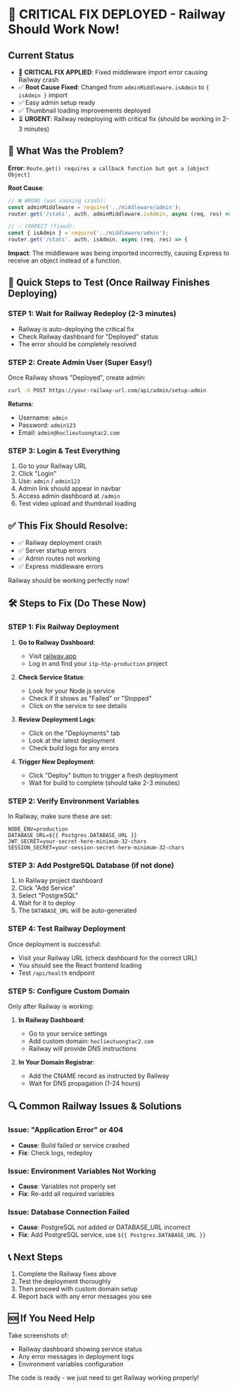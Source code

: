 # 🚨 CRITICAL FIX DEPLOYED - Railway Should Work Now!

## Current Status
- 🚨 **CRITICAL FIX APPLIED**: Fixed middleware import error causing Railway crash
- ✅ **Root Cause Fixed**: Changed from `adminMiddleware.isAdmin` to `{ isAdmin }` import
- ✅ Easy admin setup ready
- ✅ Thumbnail loading improvements deployed
- ⏳ **URGENT**: Railway redeploying with critical fix (should be working in 2-3 minutes)

## 🚀 What Was the Problem?

**Error**: `Route.get() requires a callback function but got a [object Object]`

**Root Cause**: 
```javascript
// ❌ WRONG (was causing crash):
const adminMiddleware = require('../middleware/admin');
router.get('/stats', auth, adminMiddleware.isAdmin, async (req, res) => {

// ✅ CORRECT (fixed):
const { isAdmin } = require('../middleware/admin');
router.get('/stats', auth, isAdmin, async (req, res) => {
```

**Impact**: The middleware was being imported incorrectly, causing Express to receive an object instead of a function.

## 🚀 Quick Steps to Test (Once Railway Finishes Deploying)

### STEP 1: Wait for Railway Redeploy (2-3 minutes)
- Railway is auto-deploying the critical fix
- Check Railway dashboard for "Deployed" status
- The error should be completely resolved

### STEP 2: Create Admin User (Super Easy!)
Once Railway shows "Deployed", create admin:

```bash
curl -X POST https://your-railway-url.com/api/admin/setup-admin
```

**Returns**:
- Username: `admin`
- Password: `admin123`
- Email: `admin@hoclieutuongtac2.com`

### STEP 3: Login & Test Everything
1. Go to your Railway URL
2. Click "Login"
3. Use: `admin` / `admin123`
4. Admin link should appear in navbar
5. Access admin dashboard at `/admin`
6. Test video upload and thumbnail loading

## ✅ This Fix Should Resolve:
- ✅ Railway deployment crash
- ✅ Server startup errors
- ✅ Admin routes not working
- ✅ Express middleware errors

Railway should be working perfectly now!

## 🛠️ Steps to Fix (Do These Now)

### STEP 1: Fix Railway Deployment

1. **Go to Railway Dashboard**:
   - Visit [railway.app](https://railway.app)
   - Log in and find your `itp-h5p-production` project

2. **Check Service Status**:
   - Look for your Node.js service
   - Check if it shows as "Failed" or "Stopped"
   - Click on the service to see details

3. **Review Deployment Logs**:
   - Click on the "Deployments" tab
   - Look at the latest deployment
   - Check build logs for any errors

4. **Trigger New Deployment**:
   - Click "Deploy" button to trigger a fresh deployment
   - Wait for build to complete (should take 2-3 minutes)

### STEP 2: Verify Environment Variables

In Railway, make sure these are set:
```
NODE_ENV=production
DATABASE_URL=${{ Postgres.DATABASE_URL }}
JWT_SECRET=your-secret-here-minimum-32-chars
SESSION_SECRET=your-session-secret-here-minimum-32-chars
```

### STEP 3: Add PostgreSQL Database (if not done)

1. In Railway project dashboard
2. Click "Add Service"
3. Select "PostgreSQL"
4. Wait for it to deploy
5. The `DATABASE_URL` will be auto-generated

### STEP 4: Test Railway Deployment

Once deployment is successful:
- Visit your Railway URL (check dashboard for the correct URL)
- You should see the React frontend loading
- Test `/api/health` endpoint

### STEP 5: Configure Custom Domain

Only after Railway is working:

1. **In Railway Dashboard**:
   - Go to your service settings
   - Add custom domain: `hoclieutuongtac2.com`
   - Railway will provide DNS instructions

2. **In Your Domain Registrar**:
   - Add the CNAME record as instructed by Railway
   - Wait for DNS propagation (1-24 hours)

## 🔍 Common Railway Issues & Solutions

### Issue: "Application Error" or 404
- **Cause**: Build failed or service crashed
- **Fix**: Check logs, redeploy

### Issue: Environment Variables Not Working
- **Cause**: Variables not properly set
- **Fix**: Re-add all required variables

### Issue: Database Connection Failed
- **Cause**: PostgreSQL not added or DATABASE_URL incorrect
- **Fix**: Add PostgreSQL service, use `${{ Postgres.DATABASE_URL }}`

## 📞 Next Steps

1. Complete the Railway fixes above
2. Test the deployment thoroughly
3. Then proceed with custom domain setup
4. Report back with any error messages you see

## 🆘 If You Need Help

Take screenshots of:
- Railway dashboard showing service status
- Any error messages in deployment logs
- Environment variables configuration

The code is ready - we just need to get Railway working properly!

